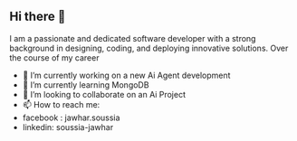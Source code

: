 ## Hi there 👋
I am a passionate and dedicated software developer with a strong background in designing, coding, and deploying innovative solutions. Over the course of my career

- 🔭 I’m currently working on a new Ai Agent development
- 🌱 I’m currently learning MongoDB
- 👯 I’m looking to collaborate on an Ai Project
- 📫 How to reach me:
- facebook : jawhar.soussia
- linkedin: soussia-jawhar
